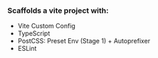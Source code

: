 ### Scaffolds a vite project with:

+ Vite Custom Config
+ TypeScript
+ PostCSS: Preset Env (Stage 1) + Autoprefixer
+ ESLint
